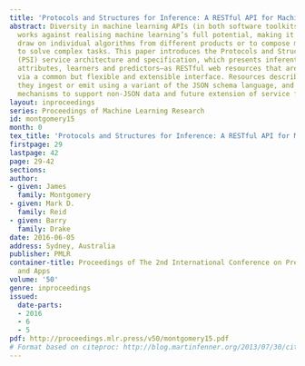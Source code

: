```yaml
---
title: 'Protocols and Structures for Inference: A RESTful API for Machine Learning'
abstract: Diversity in machine learning APIs (in both software toolkits and web services),
  works against realising machine learning’s full potential, making it difficult to
  draw on individual algorithms from different products or to compose multiple algorithms
  to solve complex tasks. This paper introduces the Protocols and Structures for Inference
  (PSI) service architecture and specification, which presents inferential entities—relations,
  attributes, learners and predictors—as RESTful web resources that are accessible
  via a common but flexible and extensible interface. Resources describe the data
  they ingest or emit using a variant of the JSON schema language, and the API has
  mechanisms to support non-JSON data and future extension of service features.
layout: inproceedings
series: Proceedings of Machine Learning Research
id: montgomery15
month: 0
tex_title: 'Protocols and Structures for Inference: A RESTful API for Machine Learning'
firstpage: 29
lastpage: 42
page: 29-42
sections: 
author:
- given: James
  family: Montgomery
- given: Mark D.
  family: Reid
- given: Barry
  family: Drake
date: 2016-06-05
address: Sydney, Australia
publisher: PMLR
container-title: Proceedings of The 2nd International Conference on Predictive APIs
  and Apps
volume: '50'
genre: inproceedings
issued:
  date-parts:
  - 2016
  - 6
  - 5
pdf: http://proceedings.mlr.press/v50/montgomery15.pdf
# Format based on citeproc: http://blog.martinfenner.org/2013/07/30/citeproc-yaml-for-bibliographies/
---
```

